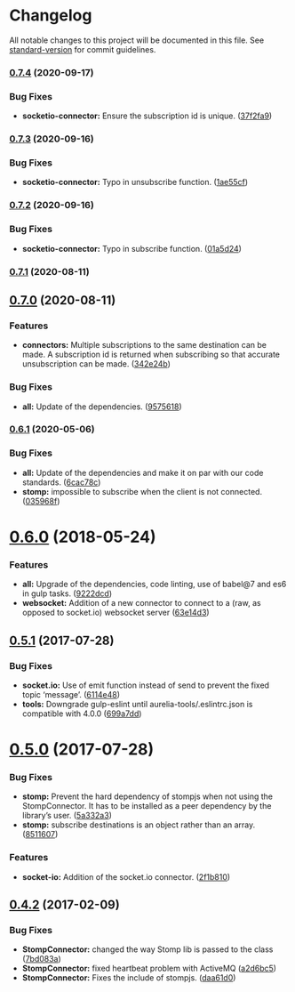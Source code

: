 # Changelog

All notable changes to this project will be documented in this file. See [standard-version](https://github.com/conventional-changelog/standard-version) for commit guidelines.

### [0.7.4](https://github.com/atomictech/aurelia-pubsub/compare/v0.7.3...v0.7.4) (2020-09-17)


### Bug Fixes

* **socketio-connector:** Ensure the subscription id is unique. ([37f2fa9](https://github.com/atomictech/aurelia-pubsub/commit/37f2fa91a6b4ceaaefe74925f13fa95303aaae1f))

### [0.7.3](https://github.com/atomictech/aurelia-pubsub/compare/v0.7.2...v0.7.3) (2020-09-16)


### Bug Fixes

* **socketio-connector:** Typo in unsubscribe function. ([1ae55cf](https://github.com/atomictech/aurelia-pubsub/commit/1ae55cfecf1e6458a6428c7e31677087ea6fea46))

### [0.7.2](https://github.com/atomictech/aurelia-pubsub/compare/v0.7.1...v0.7.2) (2020-09-16)


### Bug Fixes

* **socketio-connector:** Typo in subscribe function. ([01a5d24](https://github.com/atomictech/aurelia-pubsub/commit/01a5d245f1c669c7d605797a03651d37020a0fe1))

### [0.7.1](https://github.com/atomictech/aurelia-pubsub/compare/v0.7.0...v0.7.1) (2020-08-11)

## [0.7.0](https://github.com/atomictech/aurelia-pubsub/compare/v0.6.1...v0.7.0) (2020-08-11)


### Features

* **connectors:** Multiple subscriptions to the same destination can be made. A subscription id is returned when subscribing so that accurate unsubscription can be made. ([342e24b](https://github.com/atomictech/aurelia-pubsub/commit/342e24b18e3d1c8b89df604f865decb82f3b92ed))


### Bug Fixes

* **all:** Update of the dependencies. ([9575618](https://github.com/atomictech/aurelia-pubsub/commit/95756182dcf4ee2e9510bc58b7bc6c8838472436))

### [0.6.1](https://github.com/atomictech/aurelia-pubsub/compare/v0.6.0...v0.6.1) (2020-05-06)


### Bug Fixes

* **all:** Update of the dependencies and make it on par with our code standards. ([6cac78c](https://github.com/atomictech/aurelia-pubsub/commit/6cac78c5b1ad8488b0844ef308bc8fc588c2eef2))
* **stomp:** impossible to subscribe when the client is not connected. ([035968f](https://github.com/atomictech/aurelia-pubsub/commit/035968f9256bdb36708d40b57758daef086d7d26))

<a name="0.6.0"></a>
# [0.6.0](https://github.com/atomictech/aurelia-pubsub/compare/v0.5.1...v0.6.0) (2018-05-24)


### Features

* **all:** Upgrade of the dependencies, code linting, use of babel@7 and es6 in gulp tasks. ([9222dcd](https://github.com/atomictech/aurelia-pubsub/commit/9222dcd))
* **websocket:** Addition of a new connector to connect to a (raw, as opposed to socket.io) websocket server ([63e14d3](https://github.com/atomictech/aurelia-pubsub/commit/63e14d3))



<a name="0.5.1"></a>
## [0.5.1](https://github.com/atomictech/aurelia-pubsub/compare/v0.5.0...v0.5.1) (2017-07-28)


### Bug Fixes

* **socket.io:** Use of emit function instead of send to prevent the fixed topic ‘message’. ([6114e48](https://github.com/atomictech/aurelia-pubsub/commit/6114e48))
* **tools:** Downgrade gulp-eslint until aurelia-tools/.eslintrc.json is compatible with 4.0.0 ([699a7dd](https://github.com/atomictech/aurelia-pubsub/commit/699a7dd))



<a name="0.5.0"></a>
# [0.5.0](https://github.com/atomictech/aurelia-pubsub/compare/0.4.2...v0.5.0) (2017-07-28)


### Bug Fixes

* **stomp:** Prevent the hard dependency of stompjs when not using the StompConnector. It has to be installed as a peer dependency by the library’s user. ([5a332a3](https://github.com/atomictech/aurelia-pubsub/commit/5a332a3))
* **stomp:** subscribe destinations is an object rather than an array. ([8511607](https://github.com/atomictech/aurelia-pubsub/commit/8511607))


### Features

* **socket-io:** Addition of the socket.io connector. ([2f1b810](https://github.com/atomictech/aurelia-pubsub/commit/2f1b810))



<a name="0.4.2"></a>
## [0.4.2](https://github.com/atomictech/aurelia-pubsub/compare/7bd083a...0.4.2) (2017-02-09)


### Bug Fixes

* **StompConnector:** changed the way Stomp lib is passed to the class ([7bd083a](https://github.com/atomictech/aurelia-pubsub/commit/7bd083a))
* **StompConnector:** fixed heartbeat problem with ActiveMQ ([a2d6bc5](https://github.com/atomictech/aurelia-pubsub/commit/a2d6bc5))
* **StompConnector:** Fixes the include of stompjs. ([daa61d0](https://github.com/atomictech/aurelia-pubsub/commit/daa61d0))
